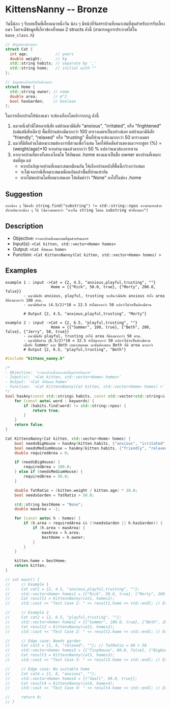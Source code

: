 # KittensNanny -- Bronze

วันนี้น้อง ๆ รับบทเป็นพี่เลี้ยงแมวหนึ่งวัน น้อง ๆ มีหน้าที่จัดสรรบ้านที่เหมาะสมที่สุดสำหรับการรับเลี้ยงแมว โดยจะมีข้อมูลที่เกี่ยวข้องทั้งหมด 2 structs ดังนี้ (สามารถดูการประกาศได้ใน `base_class.h`)
```cpp
// ข้อมูลของน้องแมว
struct Cat {
  int age;            // years
  double weight;      // kg
  std::string habits; // separate by ','
  std::string home;   // initial with ""
};

// ข้อมูลของบ้านสำหรับน้องแมว
struct Home {
  std::string owner; // name
  double area;       // m^2
  bool hasGarden;    // boolean
};
```

ในการเลือกบ้านให้น้องแมว จะต้องเลือกโดยอิงจากกฎ ดังนี้
1. แมวหนึ่งตัวมีได้หลายนิสัย แต่ถ้าแมวมีนิสัย "anxious", "irritated", หรือ "frightened" (แม้แต่นิสัยเดียว) พื้นที่บ้านต้องมีมากกว่า 100 ตารางเมตรเป็นอย่างน้อย แต่ถ้าแมวมีนิสัย "friendly", "relaxed" หรือ "trusting" พื้นที่บ้านจะต้องมากกว่า 50 ตารางเมตร 
2. แมวที่มีสัดส่วนไม่เหมาะสมต้องการมีสวนเพื่อวิ่งเล่น โดยให้คิดสัดส่วนของแมวจากสูตร (%) = (weight/age)*10 หากคำนวณแล้วมากกว่า 50 % แปลว่าแมวต้องการสวน
3. หากเจอบ้านที่ตรงทั้งสองเงื่อนไข ให้อัพเดต .home ของแมวเป็นชื่อ owner ของบ้านที่เหมาะสมที่สุด แต่
    - หากบังเอิญเจอบ้านที่เหมาะสมเหมือนกัน ให้เลือกบ้านหลังที่พื้นนี้กว้างกว่าเสมอ
    - จะไม่เจอกรณีที่เหมาะสมเหมือนกันแล้วพื้นที่บ้านเท่ากัน
    - หากไม่พบบ้านใดที่เหมาะสมเลย ให้เติมคำว่า "None" ลงไปในช่อง .home

## Suggestion
```
หากน้อง ๆ ใช้คำสั่ง string.find("substring") != std::string::npos อาจสามารถช่วยประหยัดเวลาน้อง ๆ ได้ (มีความหมายว่า "หากใน string ไม่พบ substring ตัวที่ตามหา")
```

## Description
- Objective: `<จงหาบ้านที่เหมาะสมที่สุดสำหรับแมว>`
- Input(s): `<Cat kitten, std::vector<Home> homes>`
- Output: `<Cat ที่อัพเดต home>`
- Function: `<Cat KittensNanny(Cat kitten, std::vector<Home> homes) >`

## Examples
```
example 1 : input ->Cat = {2, 4.5, "anxious,playful,trusting", ""}
                    Home = {{"Rick", 50.0, true}, {"Morty", 200.0, false}}
        - แมวมีนิสัย anxious, playful, trusting จะเห็นว่ามีนิสัย anxious ยังไง area ก็ต้องมากกว่า 100 ตรม.
        - แมวมีสัดส่วน (4.5/2)*10 = 22.5 ยังไม่มากกว่า 50 แปลว่าไม่จำเป็นต้องมีสวน

        # Output {2, 4.5, "anxious,playful,trusting", "Morty"} 

example 2 : input ->Cat = {2, 6.5, "playful,trusting", ""}
                    Home = {{"Summer", 100, true}, {"Beth", 200, false}, {"Jerry", 50, true}}
        - แมวมีนิสัย playful, trusting ทำให้ area ก็ต้องมากกว่า 50 ตรม.
        - แมวมีสัดส่วน (ุ6.5/2)*10 = 32.5 ยังไม่มากกว่า 50 แปลว่าไม่จำเป็นต้องมีสวน
        เมื่อทั้ง Summer และ Beth เหมาะสมหมด ฉะนั้นต้องตอบ Beth ที่มี area มากกว่า
        # Output {2, 6.5, "playful,trusting", "Beth"} 
```

```cpp
#include "kittens_nanny.h"

/*
- Objective: `<จงหาบ้านที่เหมาะสมที่สุดสำหรับแมว>`
- Input(s): `<Cat kitten, std::vector<Home> homes>`
- Output: `<Cat ที่อัพเดต home>`
- Function: `<Cat KittensNanny(Cat kitten, std::vector<Home> homes) >`
*/
bool hasAny(const std::string& habits, const std::vector<std::string>& keywords) {
    for (const auto& word : keywords) {
        if (habits.find(word) != std::string::npos) {
            return true;
        }
    }
    return false;
}

Cat KittensNanny(Cat kitten, std::vector<Home> homes) {
    bool needsBigHouse = hasAny(kitten.habits, {"anxious", "irritated", "frightened"});
    bool needsMediumHouse = hasAny(kitten.habits, {"friendly", "relaxed", "trusting"});
    double requiredArea = 0;

    if (needsBigHouse) {
        requiredArea = 100.0;
    } else if (needsMediumHouse) {
        requiredArea = 50.0;
    }

    double fatRatio = (kitten.weight / kitten.age) * 10.0;
    bool needsGarden = fatRatio > 50.0;

    std::string bestHome = "None";
    double maxArea = -1;

    for (const auto& h : homes) {
        if (h.area > requiredArea && (!needsGarden || h.hasGarden)) {
            if (h.area > maxArea) {
                maxArea = h.area;
                bestHome = h.owner;
            }
        }
    }

    kitten.home = bestHome;
    return kitten;
}

// int main() {
//     // Example 1
//     Cat cat1 = {2, 4.5, "anxious,playful,trusting", ""};
//     std::vector<Home> homes1 = {{"Rick", 50.0, true}, {"Morty", 200.0, false}};
//     Cat result1 = KittensNanny(cat1, homes1);
//     std::cout << "Test Case 1: " << result1.home << std::endl; // Expected: Morty

//     // Example 2
//     Cat cat2 = {2, 6.5, "playful,trusting", ""};
//     std::vector<Home> homes2 = {{"Summer", 100.0, true}, {"Beth", 200.0, false}, {"Jerry", 50.0, true}};
//     Cat result2 = KittensNanny(cat2, homes2);
//     std::cout << "Test Case 2: " << result2.home << std::endl; // Expected: Beth

//     // Edge case: Needs garden
//     Cat cat3 = {1, 6, "relaxed", ""}; // fatRatio = 60 > 50
//     std::vector<Home> homes3 = {{"TinyHouse", 60.0, false}, {"BigGarden", 150.0, true}};
//     Cat result3 = KittensNanny(cat3, homes3);
//     std::cout << "Test Case 3: " << result3.home << std::endl; // Expected: BigGarden

//     // Edge case: No suitable home
//     Cat cat4 = {1, 6, "anxious", ""};
//     std::vector<Home> homes4 = {{"Small", 99.0, true}};
//     Cat result4 = KittensNanny(cat4, homes4);
//     std::cout << "Test Case 4: " << result4.home << std::endl; // Expected: None

//     return 0;
// }

```
